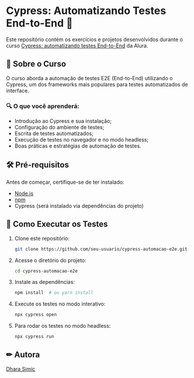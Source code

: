 # Cypress: Automatizando Testes End-to-End 🚀

Este repositório contém os exercícios e projetos desenvolvidos durante o curso [Cypress: automatizando testes End-to-End](https://cursos.alura.com.br/course/cypress-automatizando-testes-e2e) da Alura.

## 📌 Sobre o Curso

O curso aborda a automação de testes E2E (End-to-End) utilizando o Cypress, um dos frameworks mais populares para testes automatizados de interface.

### 🔍 O que você aprenderá:
- Introdução ao Cypress e sua instalação;
- Configuração do ambiente de testes;
- Escrita de testes automatizados;
- Execução de testes no navegador e no modo headless;
- Boas práticas e estratégias de automação de testes.

## 🛠 Pré-requisitos

Antes de começar, certifique-se de ter instalado:
- [Node.js](https://nodejs.org/)
- [npm](https://www.npmjs.com/)
- Cypress (será instalado via dependências do projeto)

## 🚀 Como Executar os Testes

1. Clone este repositório:
   ```sh
   git clone https://github.com/seu-usuario/cypress-automacao-e2e.git
   ```
2. Acesse o diretório do projeto:
   ```sh
   cd cypress-automacao-e2e
   ```
3. Instale as dependências:
   ```sh
   npm install  # ou yarn install
   ```
4. Execute os testes no modo interativo:
   ```sh
   npx cypress open
   ```
5. Para rodar os testes no modo headless:
   ```sh
   npx cypress run
   ```
   
## ✏ Autora
[Dhara Simic](github.com/dharasimic)


